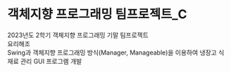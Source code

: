# 객체지향 프로그래밍 팀프로젝트_C
2023년도 2학기 객체지향 프로그래밍 기말 팀프로젝트</br>
요리해조</br>
Swing과 객체지향 프로그래밍 방식(Manager, Manageable)을 이용하여 냉장고 식재료 관리 GUI 프로그램 개발</br>
